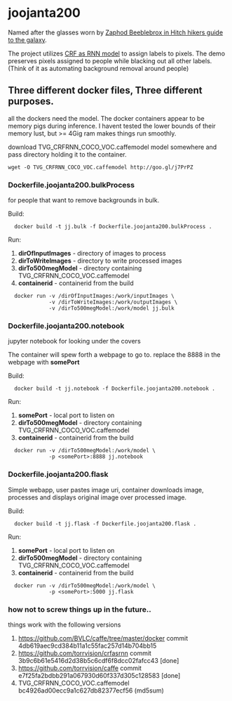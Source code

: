 # joojanta200

Named after the glasses worn by [Zaphod Beeblebrox in Hitch hikers guide to the galaxy](http://hitchhikers.wikia.com/wiki/Joo_Janta_200_Super-Chromatic_Peril_Sensitive_Sunglasses).  

The project utilizes [CRF as RNN model](http://www.robots.ox.ac.uk/~szheng/papers/CRFasRNN.pdf) to assign labels to pixels.  The demo preserves pixels assigned to people while blacking out all other labels. (Think of it as automating background removal around people)

## Three different docker files, Three different purposes. 

all the dockers need the model.  The docker containers appear to be memory pigs during inference. I havent tested the lower bounds of their memory lust, but >= 4Gig ram makes things run smoothly.

download TVG_CRFRNN_COCO_VOC.caffemodel model somewhere and pass directory holding it to the container.

```
wget -O TVG_CRFRNN_COCO_VOC.caffemodel http://goo.gl/j7PrPZ 
``` 

### Dockerfile.joojanta200.bulkProcess 

for people that want to remove backgrounds in bulk. 

  Build:
```
  docker build -t jj.bulk -f Dockerfile.joojanta200.bulkProcess .
```
  Run:
  1. **dirOfInputImages** - directory of images to process
  1. **dirToWriteImages** - directory to write processed images
  1. **dirTo500megModel** - directory containing TVG_CRFRNN_COCO_VOC.caffemodel
  1. **containerid** - containerid from the build

```
  docker run -v /dirOfInputImages:/work/inputImages \
             -v /dirToWriteImages:/work/outputImages \
             -v /dirTo500megModel:/work/model jj.bulk
```
  
### Dockerfile.joojanta200.notebook 

jupyter notebook for looking under the covers

The container will spew forth a webpage to go to. replace the 8888 in the webpage with **somePort** 

  Build:

```
  docker build -t jj.notebook -f Dockerfile.joojanta200.notebook .
```
  Run:
  1. **somePort** - local port to listen on
  1. **dirTo500megModel** - directory containing TVG_CRFRNN_COCO_VOC.caffemodel
  1. **containerid** - containerid from the build

```
  docker run -v /dirTo500megModel:/work/model \
             -p <somePort>:8888 jj.notebook
```
### Dockerfile.joojanta200.flask

Simple webapp, user pastes image uri, container downloads image, processes and displays original image over processed image.

  Build:
```
  docker build -t jj.flask -f Dockerfile.joojanta200.flask .
``` 
  Run:
  1. **somePort** - local port to listen on
  1. **dirTo500megModel** - directory containing TVG_CRFRNN_COCO_VOC.caffemodel
  1. **containerid** - containerid from the build 

```
  docker run -v /dirTo500megModel:/work/model \
             -p <somePort>:5000 jj.flask
```

### how not to screw things up in the future..
things work with the following versions
  1. https://github.com/BVLC/caffe/tree/master/docker commit 4db619aec9cd384b11a1c55fac257d14b704bb15
  1. https://github.com/torrvision/crfasrnn commit 3b9c6b61e5416d2d38b5c6cdf6f8dcc02fafcc43 [done]
  1. https://github.com/torrvision/caffe commit e7f25fa2bdbb291a067930d60f337d305c128583 [done]
  1. TVG_CRFRNN_COCO_VOC.caffemodel bc4926ad00ecc9a1c627db82377ecf56  (md5sum)
